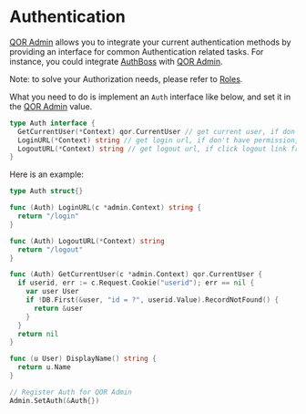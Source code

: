 # Authentication

[QOR Admin](../chapter2/setup.md) allows you to integrate your current authentication methods by providing an interface for common Authentication related tasks. For instance, you could integrate [AuthBoss](https://github.com/go-authboss/authboss) with [QOR Admin](../chapter2/setup.md).

Note: to solve your Authorization needs, please refer to [Roles](roles.md).

What you need to do is implement an `Auth` interface like below, and set it in the [QOR Admin](../chapter2/setup.md) value.

```go
type Auth interface {
  GetCurrentUser(*Context) qor.CurrentUser // get current user, if don't have permission, then return nil
  LoginURL(*Context) string // get login url, if don't have permission, will redirect to this url
  LogoutURL(*Context) string // get logout url, if click logout link from admin interface, will visit this page
}
```

Here is an example:

```go
type Auth struct{}

func (Auth) LoginURL(c *admin.Context) string {
  return "/login"
}

func (Auth) LogoutURL(*Context) string
  return "/logout"
}

func (Auth) GetCurrentUser(c *admin.Context) qor.CurrentUser {
  if userid, err := c.Request.Cookie("userid"); err == nil {
    var user User
    if !DB.First(&user, "id = ?", userid.Value).RecordNotFound() {
      return &user
    }
  }
  return nil
}

func (u User) DisplayName() string {
  return u.Name
}

// Register Auth for QOR Admin
Admin.SetAuth(&Auth{})
```
